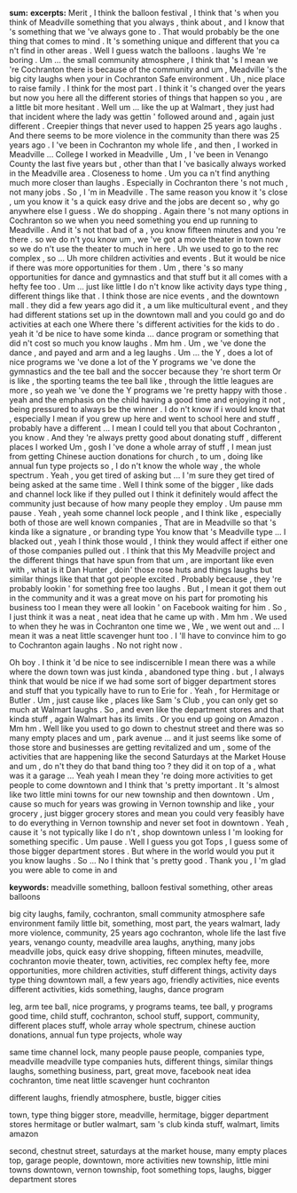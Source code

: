 **sum:**
**excerpts:**
Merit , I think the balloon festival , I think that 's when you think of Meadville something that you always , think about , and I know that 's something that we 've always gone to . That would probably be the one thing that comes to mind .
It 's something unique and different that you ca n't find in other areas .
Well I guess watch the balloons . laughs
We 're boring .
Um ... the small community atmosphere , I think that 's I mean we 're Cochranton there is because of the community and um , Meadville 's the big city laughs when your in Cochranton
Safe environment .
Uh , nice place to raise family .
I think for the most part . I think it 's changed over the years but now you here all the different stories of things that happen so you , are a little bit more hesitant .
Well um ... like the up at Walmart , they just had that incident where the lady was gettin ' followed around and , again just different .
Creepier things that never used to happen 25 years ago laughs . And there seems to be more violence in the community than there was 25 years ago .
I 've been in Cochranton my whole life ,
and then , I worked in Meadville ... College I worked in Meadville , Um , I 've been in Venango County the last five years but , other than that I 've basically always worked in the Meadville area .
Closeness to home . Um you ca n't find anything much more closer than laughs . Especially in Cochranton there 's not much , not many jobs .
So , I 'm in Meadville .
The same reason you know it 's close , um you know it 's a quick easy drive and the jobs are decent so , why go anywhere else I guess .
We do shopping . Again there 's not many options in Cochranton so we when you need something you end up running to Meadville . And it 's not that bad of a , you know fifteen minutes and you 're there .
so we do n't you know um , we 've got a movie theater in town now so we do n't use the theater to much in here . Uh we used to go to the rec complex , so ...
Uh more children activities and events . But it would be nice if there was more opportunities for them . Um , there 's so many opportunities for dance and gymnastics and that stuff but it all comes with a hefty fee too .
Um ... just like little I do n't know like activity days type thing , different things like that .
I think those are nice events , and the downtown mall . they did a few years ago did it , a um like multicultural event , and they had different stations set up in the downtown mall and you could go and do activities at each one
Where there 's different activities for the kids to do .
yeah it 'd be nice to have some kinda ... dance program or something that did n't cost so much you know laughs .
Mm hm .
Um , we 've done the dance , and payed and arm and a leg laughs .
Um ... the Y , does a lot of nice programs we 've done a lot of the Y programs we 've done the gymnastics and the tee ball and the soccer because they 're short term
Or is like , the sporting teams the tee ball like , through the little leagues are more , so yeah we 've done   the Y programs we 're pretty happy with those .
yeah and the emphasis on the child having a good time and enjoying it not , being pressured to always be the winner .
I do n't know if i would know that , especially I mean if you grew up here and went to school here and stuff , probably have a different ... I mean I could tell you that about Cochranton , you know .
And they 're always pretty good about donating stuff , different places I worked
Um , gosh I 've done a whole array of stuff ,
I mean just from getting Chinese auction donations for church , to um , doing like annual fun type projects so , I do n't know the whole way , the whole spectrum .
Yeah , you get tired of asking but ...
I 'm sure they get tired of being asked at the same time .
Well I think some of the bigger , like dads and channel lock like if they pulled out I think it definitely would affect the community just because of how many people they employ .
Um pause mm pause .
Yeah , yeah some channel lock people , and I think like , especially both of those are well known companies ,
That are in Meadville so that 's kinda like a signature , or branding type
You know that 's Meadville type ...
I blacked out , yeah I think those would , I think they would affect if either one of those companies pulled out .
I think that this My Meadville project and the different things that have spun from that um , are important like even with , what is it Dan Hunter , doin' those rose huts and things laughs but similar things like that that got people excited .
Probably because , they 're probably lookin ' for something free too laughs .
But , I mean it got them out in the community and it was a great move on his part for promoting his business too I mean they were all lookin ' on Facebook waiting for him .
So , I just think it was a neat , neat idea that he came up with .
Mm hm . We used to when they he was in Cochranton one time we ,
We , we went out and ... I mean it was a neat little scavenger hunt too .
I 'll have to convince him to go to Cochranton again laughs .
No not right now .

Oh boy .
I think it 'd be nice to see indiscernible I mean there was a while where the down town was just kinda , abandoned type thing .
but , I always think that would be nice if we had some sort of bigger department stores and stuff that you typically have to run to Erie for .
Yeah , for Hermitage or Butler .
Um , just cause like , places like Sam 's Club , you can only get so much at Walmart laughs .
So , and even like the department stores and that kinda stuff , again Walmart has its limits .
Or you end up going on Amazon .
Mm hm .
Well like you used to go down to chestnut street and there was so many empty places and um , park avenue ... and it just seems like some of those store and businesses   are getting revitalized and um , some of the activities that are happening like the second Saturdays at the Market House and um , do n't they do that band thing too ?
they did it on top of a , what was it a garage ...
Yeah yeah I mean they 're doing more activities to get people to come downtown and I think that 's pretty important .
It 's almost like two little mini towns for our new township and then downtown .
Um , cause so much for years was growing in Vernon township and like , your grocery , just bigger grocery stores and mean you could very feasibly have to do everything in Vernon township and never set foot in downtown .
Yeah , cause it 's not typically like I do n't , shop downtown unless I 'm looking for something specific .
Um pause . Well I guess you got Tops , I guess some of those bigger department stores . But where in the world would you put it you know laughs . So ...
No I think that 's pretty good .
Thank you , I 'm glad you were able to come in and

**keywords:**
meadville something, balloon festival
something, other areas
balloons

big city laughs, family, cochranton, small community atmosphere
safe environment
family
little bit, something, most part, the years
walmart, lady
more violence, community, 25 years ago
cochranton, whole life
the last five years, venango county, meadville area
laughs, anything, many jobs
meadville
jobs, quick easy drive
shopping, fifteen minutes, meadville, cochranton
movie theater, town, activities, rec complex
hefty fee, more opportunities, more children activities, stuff
different things, activity days type thing
downtown mall, a few years ago, friendly activities, nice events
different activities, kids
something, laughs, dance program

leg, arm
tee ball, nice programs, y programs
teams, tee ball, y programs
good time, child
stuff, cochranton, school
stuff, support, community, different places
stuff, whole array
whole spectrum, chinese auction donations, annual fun type projects, whole way

same time
channel lock, many people
pause
people, companies
type, meadville
meadville type
companies
huts, different things, similar things
laughs, something
business, part, great move, facebook
neat idea
cochranton, time
neat little scavenger hunt
cochranton

different laughs, friendly atmosphere, bustle, bigger cities

town, type thing
bigger store, meadville, hermitage, bigger department stores
hermitage or butler
walmart, sam 's club
kinda stuff, walmart, limits
amazon

second, chestnut street, saturdays at the market house, many empty places
top, garage
people, downtown, more activities
new township, little mini towns
downtown, vernon township, foot
something
tops, laughs, bigger department stores



